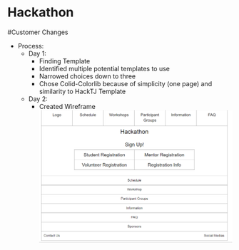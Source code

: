 # Hackathon

\#Customer Changes

- Process:
  - Day 1:
    - Finding Template
    - Identified multiple potential templates to use
    - Narrowed choices down to three
    - Chose Colid-Colorlib because of simplicity (one page) and similarity to HackTJ Template
  - Day 2:
    - Created Wireframe ![Wireframe Image](images/wireframe.PNG)
